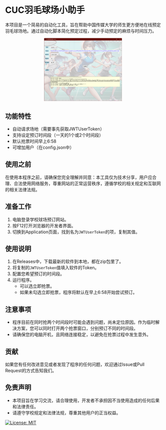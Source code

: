 # CUC羽毛球场小助手
本项目是一个简易的自动化工具，旨在帮助中国传媒大学的师生更方便地在线预定羽毛球场地。通过自动化脚本简化预定过程，减少手动预定的麻烦与时间压力。

<div align = "center" >
    <img src="https://github.com/HarbinBear/Badminton/blob/BrownXiong/ScreenShot.png" width="50%" height="50%" >
</div>

## 功能特性

- 自动请求场地（需要事先获取JWTUserToken）
- 支持设定预订时间段（一天的1个或2个时间段）
- 默认抢票时间早上6:58
- 可增加用户（在config.json中）

## 使用之前

在使用本程序之前，请确保您完全理解并同意：本工具仅为技术分享，用户应合理、合法使用网络服务，尊重网站的正常运营秩序，遵循学校的相关规定和互联网的相关法律法规。

## 准备工作

1. 电脑登录学校球场预订网站。
2. 按F12打开浏览器的开发者界面。
3. 切换到Application页面，找到名为`JWTUserToken`的项，复制其值。

## 使用说明

1. 在Releases中，下载最新的软件到本地，都在zip包里了。
2. 将复制的`JWTUserToken`值填入软件的Token。
3. 配置您希望预订的时间段。
4. 运行程序。
    - 可以选立即抢票。
    - 如果未勾选立即抢票，程序将默认在早上6:58开始尝试预订。

## 注意事项

- 程序目前在同时抢两个时间段时可能会遇到问题，尚未定位原因。作为临时解决方案，您可以同时打开两个抢票窗口，分别预订不同的时间段。
- 请确保您的电脑开机，且网络连接稳定，以避免在抢票过程中发生意外。

## 贡献

如果您有任何改进意见或者发现了程序的任何问题，欢迎通过Issue或Pull Request的方式告知我们。

## 免责声明

- 本项目旨在学习交流，请合理使用，开发者不承担因不当使用造成的任何后果和法律责任。
- 请遵守学校规定和法律法规，尊重其他用户的正当权益。


[![License: MIT](https://img.shields.io/badge/License-MIT-yellow.svg)](https://opensource.org/licenses/MIT)









